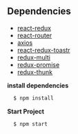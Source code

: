 
## Dependencies



- [react-redux](https://github.com/reactjs/react-redux)
- [react-router](https://github.com/ReactTraining/react-router)
- [axios](https://github.com/axios/axios)
- [react-redux-toastr](https://github.com/diegoddox/react-redux-toastr)
- [redux-multi](https://github.com/ashaffer/redux-multi)
- [redux-promise](https://github.com/acdlite/redux-promise)
- [redux-thunk](https://github.com/gaearon/redux-thunk)


**install dependencies**
```sh
  $ npm install
```
**Start Project**
```sh
  $ npm start
```
